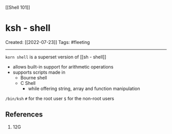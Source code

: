[[Shell 101]]

# ksh - shell
Created:  [[2022-07-23]]
Tags: #fleeting 

---
`korn shell` is a superset version of [[sh - shell]]
- allows built-in support for arithmetic operations
- supports scripts made in
    - Bourne shell
    - C Shell
        - while offering string, array and function manipulation 

`/bin/ksh`
`#` for the root user
`$` for the non-root users












## References
1. 12G